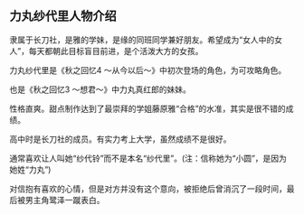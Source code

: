 ## 力丸纱代里人物介绍

隶属于长刀社，是雅的学妹，是缘的同班同学兼好朋友。希望成为“女人中的女人”，每天都朝此目标盲目前进，是个活泼大方的女孩。

力丸纱代里是《秋之回忆4 ～从今以后～》中初次登场的角色，为可攻略角色。

也是《秋之回忆3 ～想君～》中力丸真红郎的妹妹。

性格直爽。甜点制作达到了最崇拜的学姐藤原雅“合格”的水准，其实是很不错的成绩。

高中时是长刀社的成员。有实力考上大学，虽然成绩不是很好。

通常喜欢让人叫她“纱代铃”而不是本名“纱代里”。(注：信称她为“小圆”，是因为她姓“力丸”)

对信抱有喜欢的心情，但是对方并没有这个意向，被拒绝后曾消沉了一段时间，最后被男主角鹭泽一蹴表白。
